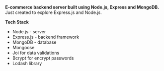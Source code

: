 **E-commerce backend server built using Node.js, Express and MongoDB.** \
Just created to explore Express.js and Node.js.

**Tech Stack**
- Node.js - server
- Express.js - backend framework
- MongoDB - database
- Mongoose
- Joi for data validations
- Bcrypt for encrypt passwords
- Lodash library
